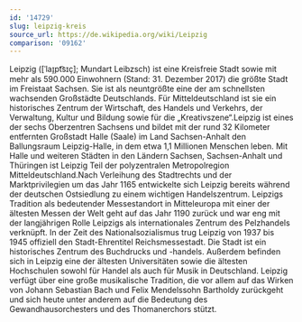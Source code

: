 ```yaml
---
id: '14729'
slug: leipzig-kreis
source_url: https://de.wikipedia.org/wiki/Leipzig
comparison: '09162'
---
```


Leipzig ([ˈlaɪ̯pt͡sɪç]; Mundart Leibzsch) ist eine Kreisfreie Stadt sowie mit mehr als 590.000 Einwohnern (Stand: 31. Dezember 2017) die größte Stadt im Freistaat Sachsen. Sie ist als neuntgrößte eine der am schnellsten wachsenden Großstädte Deutschlands. Für Mitteldeutschland ist sie ein historisches Zentrum der Wirtschaft, des Handels und Verkehrs, der Verwaltung, Kultur und Bildung sowie für die „Kreativszene“.Leipzig ist eines der sechs Oberzentren Sachsens und bildet mit der rund 32 Kilometer entfernten Großstadt Halle (Saale) im Land Sachsen-Anhalt den Ballungsraum Leipzig-Halle, in dem etwa 1,1 Millionen Menschen leben. Mit Halle und weiteren Städten in den Ländern Sachsen, Sachsen-Anhalt und Thüringen ist Leipzig Teil der polyzentralen Metropolregion Mitteldeutschland.Nach Verleihung des Stadtrechts und der Marktprivilegien um das Jahr 1165 entwickelte sich Leipzig bereits während der deutschen Ostsiedlung zu einem wichtigen Handelszentrum. Leipzigs Tradition als bedeutender Messestandort in Mitteleuropa mit einer der ältesten Messen der Welt geht auf das Jahr 1190 zurück und war eng mit der langjährigen Rolle Leipzigs als internationales Zentrum des Pelzhandels verknüpft. In der Zeit des Nationalsozialismus trug Leipzig von 1937 bis 1945 offiziell den Stadt-Ehrentitel Reichsmessestadt. Die Stadt ist ein historisches Zentrum des Buchdrucks und -handels. Außerdem befinden sich in Leipzig eine der ältesten Universitäten sowie die ältesten Hochschulen sowohl für Handel als auch für Musik in Deutschland. Leipzig verfügt über eine große musikalische Tradition, die vor allem auf das Wirken von Johann Sebastian Bach und Felix Mendelssohn Bartholdy zurückgeht und sich heute unter anderem auf die Bedeutung des Gewandhausorchesters und des Thomanerchors stützt.
